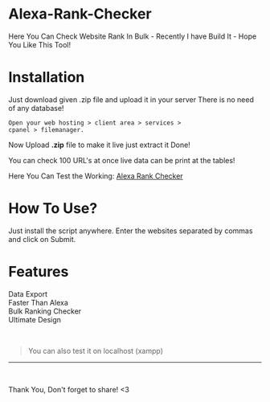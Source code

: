 # Alexa-Rank-Checker
Here You Can Check Website Rank In Bulk - Recently I have Build It - Hope You Like This Tool!

# Installation
Just download given .zip file and upload it in your server 
There is no need of any database!

<code>Open your web hosting > client area > services > cpanel > filemanager. </code>

Now Upload <strong>.zip</strong> file to make it live just extract it Done!

You can check 100 URL's at once live data can be print at the tables!

Here You Can Test the Working: <a href="https://trafficsolder.com/alexa-rank-checker/">Alexa Rank Checker</a>

# How To Use?

Just install the script anywhere. Enter the websites separated by commas and click on Submit.

# Features
Data Export
<br>
Faster Than Alexa
<br>
Bulk Ranking Checker
<br>
Ultimate Design
<br>

<br>
<blockquote>You can also test it on localhost (xampp)</blockquote>
<hr>
<br>

Thank You, Don't forget to share! <3
